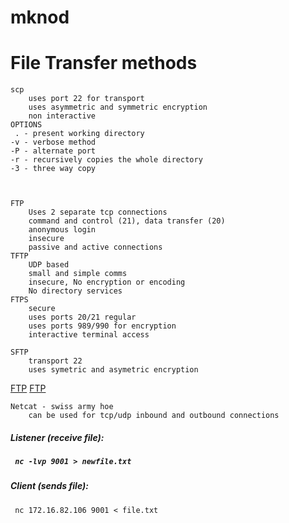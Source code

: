 # mknod

# 











# File Transfer methods 
    scp
        uses port 22 for transport 
        uses asymmetric and symmetric encryption
        non interactive 
    OPTIONS
     . - present working directory 
    -v - verbose method
    -P - alternate port
    -r - recursively copies the whole directory
    -3 - three way copy


        
    FTP
        Uses 2 separate tcp connections 
        command and control (21), data transfer (20)
        anonymous login
        insecure
        passive and active connections
    TFTP
        UDP based
        small and simple comms
        insecure, No encryption or encoding
        No directory services
    FTPS
        secure
        uses ports 20/21 regular
        uses ports 989/990 for encryption
        interactive terminal access
    
    SFTP
        transport 22
        uses symetric and asymetric encryption
        
[FTP](https://github.com/user-attachments/assets/ada2309a-4eca-4023-9f60-a927a956efad)
[FTP](https://github.com/user-attachments/assets/9dfee368-0537-41cb-adc4-d65fa361457e)


    Netcat - swiss army hoe
        can be used for tcp/udp inbound and outbound connections

        
<h5> Listener (receive file): <h5>
    
     nc -lvp 9001 > newfile.txt

<h5>Client (sends file): </h5>  

     nc 172.16.82.106 9001 < file.txt








    
